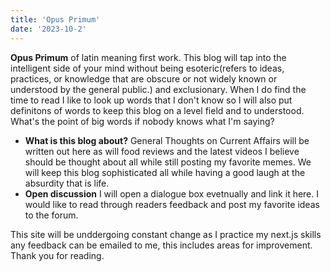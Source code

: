 ```yaml
---
title: 'Opus Primum'
date: '2023-10-2'
---
```


**Opus Primum** of latin meaning first work. This blog will tap into the intelligent side of your mind without being esoteric(refers to ideas, practices, or knowledge that are obscure or not widely known or understood by the general public.) and exclusionary. When I do find the time to read I like to look up words that I don't know so I will also put definitons of words to keep this blog on a level field and to understood. What's the point of big words if nobody knows what I'm saying?

- **What is this blog about?** General Thoughts on Current Affairs will be written out here as will food reviews and the latest videos I believe should be thought about all while still posting my favorite memes. We will keep this blog sophisticated all while having a good laugh at the absurdity that is life.
- **Open discussion** I will open a dialogue box evetnually and link it here. I would like to read through readers feedback and post my favorite ideas to the forum.

This site will be unddergoing constant change as I practice my next.js skills any feedback can be emailed to me, this includes areas for improvement. Thank you for reading.